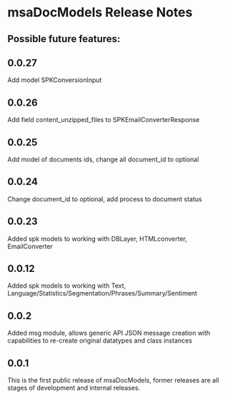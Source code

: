 # msaDocModels Release Notes
## Possible future features:


## 0.0.27

Add model SPKConversionInput

## 0.0.26

Add field content_unzipped_files to SPKEmailConverterResponse

## 0.0.25

Add model of documents ids, change all document_id to optional

## 0.0.24

Change document_id to optional, add process to document status

## 0.0.23

Added spk models to working with DBLayer, HTMLconverter, EmailConverter


## 0.0.12

Added spk models to working with Text, Language/Statistics/Segmentation/Phrases/Summary/Sentiment

## 0.0.2

Added msg module, allows generic API JSON message creation with capabilities to re-create original datatypes and class instances

## 0.0.1

This is the first public release of msaDocModels, former releases are all stages of development and internal releases.

